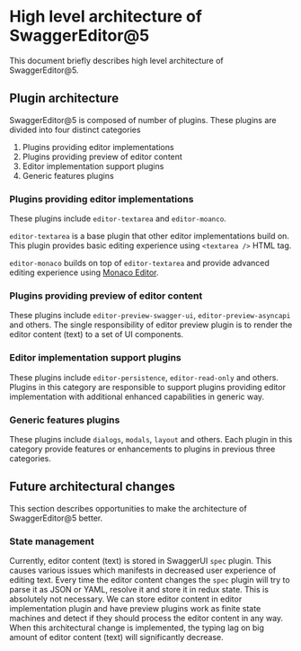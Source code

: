 # High level architecture of SwaggerEditor@5

This document briefly describes high level architecture of SwaggerEditor@5.

## Plugin architecture

SwaggerEditor@5 is composed of number of plugins. These plugins are divided into four
distinct categories

1. Plugins providing editor implementations
2. Plugins providing preview of editor content
3. Editor implementation support plugins
4. Generic features plugins

### Plugins providing editor implementations

These plugins include `editor-textarea` and `editor-moanco`.

`editor-textarea` is a base plugin that other editor implementations build on.
This plugin provides basic editing experience using `<textarea />` HTML tag.

`editor-monaco` builds on top of `editor-textarea` and provide advanced editing
experience using [Monaco Editor](https://microsoft.github.io/monaco-editor/).

### Plugins providing preview of editor content

These plugins include `editor-preview-swagger-ui`, `editor-preview-asyncapi` and others.
The single responsibility of editor preview plugin is to render the editor content (text)
to a set of UI components.

### Editor implementation support plugins

These plugins include `editor-persistence`, `editor-read-only` and others.
Plugins in this category are responsible to support plugins providing editor implementation
with additional enhanced capabilities in generic way.

### Generic features plugins

These plugins include `dialogs`, `modals`, `layout` and others. Each plugin in this
category provide features or enhancements to plugins in previous three categories.

## Future architectural changes

This section describes opportunities to make the architecture of SwaggerEditor@5 better.

### State management

Currently, editor content (text) is stored in SwaggerUI `spec` plugin. This causes various issues
which manifests in decreased user experience of editing text. Every time the editor content
changes the `spec` plugin will try to parse it as JSON or YAML, resolve it and store it in
redux state. This is absolutely not necessary. We can store editor content in editor implementation plugin
and have preview plugins work as finite state machines and detect if they should process the editor content in any way.
When this architectural change is implemented, the typing lag on big amount of editor content (text)
will significantly decrease.

